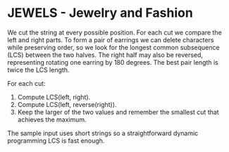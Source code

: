 # JEWELS - Jewelry and Fashion

We cut the string at every possible position. For each cut we compare the left and right parts.
To form a pair of earrings we can delete characters while preserving order, so we look for the
longest common subsequence (LCS) between the two halves. The right half may also be reversed,
representing rotating one earring by 180 degrees. The best pair length is twice the LCS length.

For each cut:
1. Compute LCS(left, right).
2. Compute LCS(left, reverse(right)).
3. Keep the larger of the two values and remember the smallest cut that achieves the maximum.

The sample input uses short strings so a straightforward dynamic programming LCS is fast enough.
